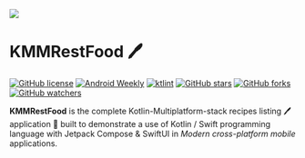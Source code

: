 ![](docs/assets/GithubPreview.png)


# KMMRestFood  🖊️

<!-- ![Deploy (API)](https://github.com/VladimirTambovtsev/KMMRestFood/workflows/Deploy%20(API)/badge.svg) 
![Build (API)](https://github.com/VladimirTambovtsev/KMMRestFood/workflows/Build%20(API)/badge.svg)
![Build (Android)](https://github.com/VladimirTambovtsev/KMMRestFood/workflows/Build%20(Android)/badge.svg)
![Release](https://github.com/VladimirTambovtsev/KMMRestFood/workflows/Release/badge.svg) -->

[![GitHub license](https://img.shields.io/badge/License-Apache%202.0-blue.svg)](LICENSE)
[![Android Weekly](https://img.shields.io/badge/Android%20Weekly-%23473-2CA3E6.svg?style=flat)](http://androidweekly.net/issues/issue-473)
[![ktlint](https://img.shields.io/badge/code%20style-%E2%9D%A4-FF4081.svg)](https://ktlint.github.io/)
[![GitHub stars](https://img.shields.io/github/stars/VladimirTambovtsev/KMMRestFood?style=social)](https://github.com/VladimirTambovtsev/KMMRestFood/stargazers)
[![GitHub forks](https://img.shields.io/github/forks/VladimirTambovtsev/KMMRestFood?style=social)](https://github.com/VladimirTambovtsev/KMMRestFood/network/members)
[![GitHub watchers](https://img.shields.io/github/watchers/VladimirTambovtsev/KMMRestFood?style=social)](https://github.com/VladimirTambovtsev/KMMRestFood/watchers)

<!-- KMM Rest API - Jetpack Compose &amp; SwiftUI -->


**KMMRestFood** is the complete Kotlin-Multiplatform-stack recipes listing 🖊️ application 📱 built to demonstrate a use of Kotlin / Swift programming language with Jetpack Compose & SwiftUI in *Modern cross-platform mobile* applications. 

<!-- ***You can Install and test latest KMMRestFood Android app from below 👇***

[![Noty Simple App](https://img.shields.io/github/v/release/VladimirTambovtsev/KMMRestFood?color=7885FF&label=Simple%20App&logo=android&style=for-the-badge)](https://github.com/VladimirTambovtsev/KMMRestFood/releases/latest/download/noty-android-simple.apk)
[![Noty Compose App](https://img.shields.io/github/v/release/VladimirTambovtsev/KMMRestFood?color=7885FF&label=Compose%20App&logo=android&style=for-the-badge)](https://github.com/VladimirTambovtsev/KMMRestFood/releases/latest/download/noty-android-compose.apk)
 -->
